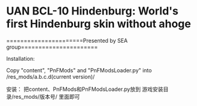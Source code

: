 ﻿# UAN BCL-10 Hindenburg: World's first Hindenburg skin without ahoge

======================Presented by SEA group======================



Installation: 

Copy "content", "PnFMods" and "PnFModsLoader.py" into /res_mods/a.b.c.d(current version)/


安装：
把content、PnFMods和PnFModsLoader.py放到
游戏安装目录/res_mods/版本号/ 
里面即可

